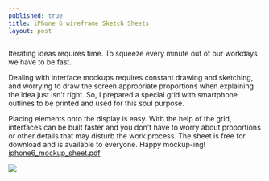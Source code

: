 ```yaml
---
published: true
title: iPhone 6 wireframe Sketch Sheets
layout: post
---
```

Iterating ideas requires time. To squeeze every minute out of our workdays we have to be fast. 


Dealing with interface mockups requires constant drawing and sketching, and worrying to draw the screen appropriate proportions when explaining the idea  just isn't right. So, I prepared a special grid with smartphone outlines to be printed and used for this soul purpose.

Placing elements onto the display is easy. With the help of the grid, interfaces can be built faster  and you don't have to worry about proportions or other details that may disturb the work process. The sheet is free for download and is available to everyone. Happy mockup-ing!
[iphone6_mockup_sheet.pdf](https://dl.dropboxusercontent.com/s/ywhhvegaey0php9/iphone6_mockup_sheet.pdf)

![](https://dl.dropboxusercontent.com/s/vtnupv3nxf6na1q/sctShotInsta.png)